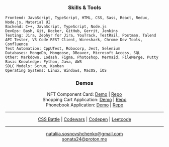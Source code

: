 <h3 align="center">
Skills & Tools
</h3>

```
Frontend: JavaScript, TypeScript, HTML, CSS, Sass, React, Redux, Node.js, Material UI
Backend: C++, JavaScript, TypeScript, Node.js
DevOps: Bash, Git, Docker, GitHub, Gerrit, Jenkins
Testing: Jira, Zephyr for Jira, YouTrack, TestRail, Postman, Talend API Tester, VS Code REST Client, Wireshark, Chrome Dev Tools, Confluence
Test Automation: CppUTest, Robocorp, Jest, Selenium
Databases: MongoDb, Mongoose, DBeaver, Microsoft Access, SQL
Other: Markdown, Lodash, Figma, Photoshop, Mermaid, FileMerge, Putty
Basic Knowledge: Python, Java, AWS
SDLC Models: Scrum, Kanban
Operating Systems: Linux, Windows, MacOS, iOS
```

<h3 align="center">Demos</h3>
<p align="center">
	NFT Component Card: 
	<a href="https://sonata22.github.io/nft-preview-card-component/" target="_blank">Demo</a> |
	<a href="https://github.com/sonata22/nft-preview-card-component" target="_blank">Repo</a>
	<br>
	Shopping Cart Application:
	<a href="https://bof-frontend-project-advanced-qpdtga5gj-sonata22.vercel.app/" target="_blank">Demo</a> |
	<a href="https://github.com/sonata22/BOF-frontend-advanced-project" target="_blank">Repo</a>
	<br>
	Phonebook Application:
	<a href="https://fullstack-part3-phonebook-piz7.onrender.com/" target="_blank">Demo</a> |
	<a href="https://github.com/sonata22/FullStack_part3?tab=readme-ov-file" target="_blank">Repo</a>
</p>

---

<p align="center">
	<a href="https://cssbattle.dev/player/sonata22" target="_blank">CSS Battle</a> |
	<a href="https://www.codewars.com/users/sonata22" target="_blank">Codewars</a> |
	<a href="https://codepen.io/sonata22" target="_blank">Codepen</a> |
 	<a href="https://leetcode.com/sonata22/" target="_blank">Leetcode</a>
</p>

---

<p align="center">
	<a href="mailto:nataliia.sosnovshchenko@gmail.com" target="_blank">nataliia.sosnovshchenko@gmail.com</a>
</br>
	<a href="mailto:sonata24@proton.me" target="_blank">sonata24@proton.me</a>
</p>
